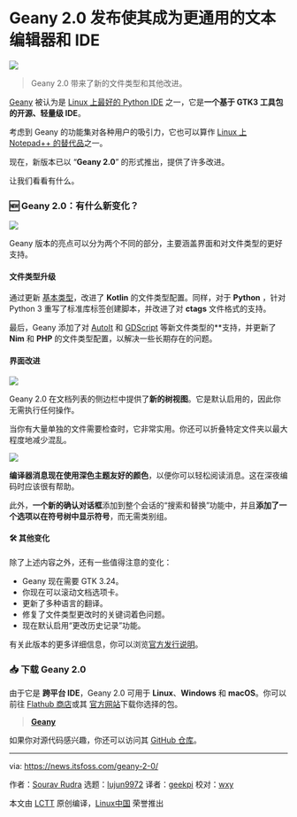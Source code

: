 [#]: subject: "Geany 2.0 Release Makes it a More Versatile Text Editor and IDE"
[#]: via: "https://news.itsfoss.com/geany-2-0/"
[#]: author: "Sourav Rudra https://news.itsfoss.com/author/sourav/"
[#]: collector: "lujun9972/lctt-scripts-1693450080"
[#]: translator: "geekpi"
[#]: reviewer: "wxy"
[#]: publisher: "wxy"
[#]: url: "https://linux.cn/article-16327-1.html"

Geany 2.0 发布使其成为更通用的文本编辑器和 IDE
======

![][0]

> Geany 2.0 带来了新的文件类型和其他改进。

[Geany][1] 被认为是 [Linux 上最好的 Python IDE][2] 之一，它是**一个基于 GTK3 工具包的开源、轻量级 IDE**。

考虑到 Geany 的功能集对各种用户的吸引力，它也可以算作 [Linux 上 Notepad++ 的替代品][3]之一。

现在，新版本已以 “**Geany 2.0**” 的形式推出，提供了许多改进。

让我们看看有什么。

### 🆕 Geany 2.0：有什么新变化？

![][4]

Geany 版本的亮点可以分为两个不同的部分，主要涵盖界面和对文件类型的更好支持。

#### 文件类型升级

通过更新 [基本类型][5]，改进了 **Kotlin** 的文件类型配置。同样，对于 **Python** ，针对 Python 3 重写了标准库标签创建脚本，并改进了对 **ctags** 文件格式的支持。

最后，Geany 添加了对 [AutoIt][6] 和 [GDScript][7] 等新文件类型的**支持，并更新了 **Nim** 和 **PHP** 的文件类型配置，以解决一些长期存在的问题。

#### 界面改进

![][8]

Geany 2.0 在文档列表的侧边栏中提供了**新的树视图**。它是默认启用的，因此你无需执行任何操作。

当你有大量单独的文件需要检查时，它非常实用。你还可以折叠特定文件夹以最大程度地减少混乱。

![][9]

**编译器消息现在使用深色主题友好的颜色**，以便你可以轻松阅读消息。这在深夜编码时应该很有帮助。

此外，**一个新的确认对话框**添加到整个会话的“搜索和替换”功能中，并且**添加了一个选项以在符号树中显示符号**，而无需类别组。

#### 🛠️ 其他变化

除了上述内容之外，还有一些值得注意的变化：

   * Geany 现在需要 GTK 3.24。
   * 你现在可以滚动文档选项卡。
   * 更新了多种语言的翻译。
   * 修复了文件类型更改时的关键词着色问题。
   * 现在默认启用“更改历史记录”功能。

有关此版本的更多详细信息，你可以浏览[官方发行说明][10]。

### 📥 下载 Geany 2.0

由于它是 **跨平台 IDE**，Geany 2.0 可用于 **Linux**、**Windows** 和 **macOS**。你可以前往 [Flathub 商店][11]或其 [官方网站][12]下载你选择的包。

> **[Geany][12]**

如果你对源代码感兴趣，你还可以访问其 [GitHub 仓库][13]。

--------------------------------------------------------------------------------

via: https://news.itsfoss.com/geany-2-0/

作者：[Sourav Rudra][a]
选题：[lujun9972][b]
译者：[geekpi](https://github.com/geekpi)
校对：[wxy](https://github.com/wxy)

本文由 [LCTT](https://github.com/LCTT/TranslateProject) 原创编译，[Linux中国](https://linux.cn/) 荣誉推出

[a]: https://news.itsfoss.com/author/sourav/
[b]: https://github.com/lujun9972
[1]: https://www.geany.org/
[2]: https://itsfoss.com/best-python-ides-linux/
[3]: https://itsfoss.com/notepad-alternatives-for-linux/
[4]: https://news.itsfoss.com/content/images/2023/10/Geany_2.0_1.png
[5]: https://kotlinlang.org/docs/basic-types.html
[6]: https://en.wikipedia.org/wiki/AutoIt
[7]: https://docs.godotengine.org/en/stable/tutorials/scripting/gdscript/index.html
[8]: https://news.itsfoss.com/content/images/2023/10/Geany_2.0_2.png
[9]: https://news.itsfoss.com/content/images/2023/10/Geany_2.0_3.png
[10]: https://www.geany.org/documentation/releasenotes/
[11]: https://flathub.org/apps/org.geany.Geany
[12]: https://www.geany.org/download/releases/
[13]: https://github.com/geany/geany
[0]: https://img.linux.net.cn/data/attachment/album/202310/29/171811kqqcqggcg2h517go.jpg